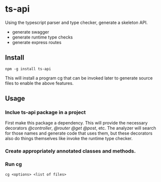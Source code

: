 # ts-api

Using the typescript parser and type checker, generate a skeleton API.

* generate swagger
* generate runtime type checks
* generate express routes

## Install
    npm -g install ts-api

This will install a program cg that can be invoked later to generate source files to enable
the above features.

## Usage

### Inclue ts-api package in a project

First make this package a dependency.  This will provide the necessary decorators *@controller*,
*@router* *@get* *@post*, etc.  The analyzer will search for those names and generate code that
uses them, but these decorators also do things themselves like invoke the runtime type checker.

### Create appropriately annotated classes and methods.

### Run cg

    cg <options> <list of files>
